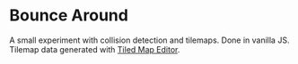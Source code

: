 # Bounce Around

A small experiment with collision detection and tilemaps. Done in vanilla JS.
Tilemap data generated with [Tiled Map Editor](http://www.mapeditor.org).
